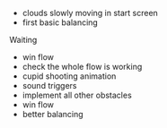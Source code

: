 - clouds slowly moving in start screen
- first basic balancing

Waiting
- win flow
- check the whole flow is working
- cupid shooting animation
- sound triggers
- implement all other obstacles
- win flow
- better balancing
